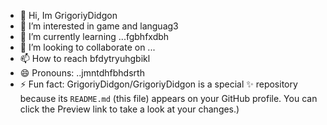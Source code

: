 - 👋 Hi, Im GrigoriyDidgon
- 👀 I’m interested in game and languag3
- 🌱 I’m currently learning ...fgbhfxdbh
- 💞️ I’m looking to collaborate on ...
- 📫 How to reach bfdytryuhgbikl
- 😄 Pronouns: ..jmntdhfbhdsrth
- ⚡ Fun fact:
GrigoriyDidgon/GrigoriyDidgon is a special ✨ repository because its `README.md` (this file) appears on your GitHub profile.
You can click the Preview link to take a look at your changes.)
